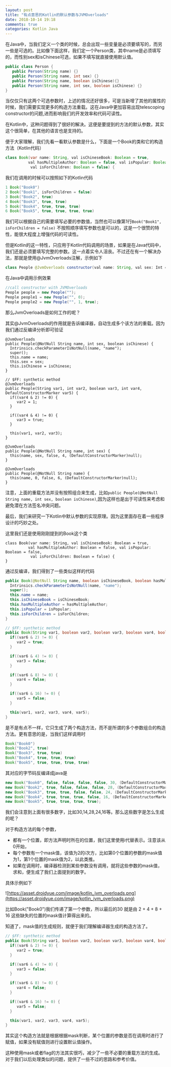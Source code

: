 ```yaml
---
layout: post
title: "有点意思的Kotlin的默认参数与JVMOverloads"
date: 2018-10-14 19:18
comments: true
categories: Kotlin Java 
---
```

在Java中，当我们定义一个类的时候，总会出现一些变量是必须要填写的，而另一些是可选的。比如像下面这样，我们定一个Person类，其中name是必须填写的，而性别sex和isChinese可选，如果不填写就直接使用默认值。
<!--more-->

```java
public class Person {
   public Person(String name) {}
   public Person(String name, int sex) {}
   public Person(String name, boolean isChinese){}
   public Person(String name, int sex, boolean isChinese) {}
}
```
当仅仅只有这两个可选参数时，上述的情况还好很多，可是当新增了其他的属性的时候，我们需要实现更多的构造方法重载。这在Java中更加容易出现telescoping constructor的问题,进而影响我们的开发效率和代码可读性。

在Kotlin中，这种问题得到了很好的解决。这便是要提到的方法的默认参数，其实这个很简单，在其他的语言也是支持的。

便于大家理解，我们先看一看默认参数是什么，下面是一个Book的类和它的构造方法（Kotlin代码）

```java
class Book(var name: String, val isChineseBook: Boolean = true,
          val hasMultipleAuthor: Boolean = false, val isPopular: Boolean = false,
           val isForChildren: Boolean = false) {
```
我们在调用的时候可以按照如下的Kotlin代码
```java
1 Book("Book0")
2 Book("Book1", isForChildren = false)
3 Book("Book2", true)
4 Book("Book3", true, true)
5 Book("Book4", true, true, true)
6 Book("Book5", true, true, true, true)
```
我们可以根据自己的需要填写必要的参数值，当然也可以像第1行`Book("Book1", isForChildren = false)` 不按照顺序填写参数也是可以的，这是一个很赞的特性，能很大程度上增强代码的可读性。

但是Kotlin的这一特性，只应用于Kotlin代码调用的场景，如果是在Java代码中，我们还是必须要填写完整的参数。这一点着实令人沮丧。不过还在有一个解决办法，那就是使用@JvmOverloads注解，示例如下
```java
class People @JvmOverloads constructor(val name: String, val sex: Int = 1, val isChinese: Boolean = true)
```
在Java中调用示例效果
```java
//call constructor with JVMOverloads
People people = new People("");
People people1 = new People("", 0);
People people2 = new People("", 1, true);
```
那么JvmOverloads是如何工作的呢？

其实@JvmOverloads的作用就是告诉编译器，自动生成多个该方法的重载。因为我们通过反编译分析即可验证
```
@JvmOverloads
public People(@NotNull String name, int sex, boolean isChinese) {
  Intrinsics.checkParameterIsNotNull(name, "name");
  super();
  this.name = name;
  this.sex = sex;
  this.isChinese = isChinese;
}

// $FF: synthetic method
@JvmOverloads
public People(String var1, int var2, boolean var3, int var4, DefaultConstructorMarker var5) {
  if((var4 & 2) != 0) {
     var2 = 1;
  }

  if((var4 & 4) != 0) {
     var3 = true;
  }

  this(var1, var2, var3);
}

@JvmOverloads
public People(@NotNull String name, int sex) {
  this(name, sex, false, 4, (DefaultConstructorMarker)null);
}

@JvmOverloads
public People(@NotNull String name) {
  this(name, 0, false, 6, (DefaultConstructorMarker)null);
}
```
注意，上面的重载方法并没有按照组合来生成，比如`public People(@NotNull String name, int sex, boolean isChinese)`,因为这样也是出于可读性来考虑和避免潜在方法签名冲突问题。

最后，我们来研究一下Kotlin中默认参数的实现原理。因为这里面存在着一些程序设计的巧妙之处。

这里我们还是使用刚刚提到的Book这个类
```
class Book(var name: String, val isChineseBook: Boolean = true,
          val hasMultipleAuthor: Boolean = false, val isPopular: Boolean = false,
           val isForChildren: Boolean = false) {
}
```
通过反编译，我们得到了一些类似这样的代码
```java
public Book(@NotNull String name, boolean isChineseBook, boolean hasMultipleAuthor, boolean isPopular, boolean isForChildren) {
  Intrinsics.checkParameterIsNotNull(name, "name");
  super();
  this.name = name;
  this.isChineseBook = isChineseBook;
  this.hasMultipleAuthor = hasMultipleAuthor;
  this.isPopular = isPopular;
  this.isForChildren = isForChildren;
}

// $FF: synthetic method
public Book(String var1, boolean var2, boolean var3, boolean var4, boolean var5, int var6, DefaultConstructorMarker var7) {
  if((var6 & 2) != 0) {
     var2 = true;
  }

  if((var6 & 4) != 0) {
     var3 = false;
  }

  if((var6 & 8) != 0) {
     var4 = false;
  }

  if((var6 & 16) != 0) {
     var5 = false;
  }

  this(var1, var2, var3, var4, var5);
}

```
是不是有点不一样，它只生成了两个构造方法，而不是所谓的多个参数组合的构造方法。更有意思的是，当我们这样调用时
```java
Book("Book0")
Book("Book2", true)
Book("Book3", true, true)
Book("Book4", true, true, true)
Book("Book5", true, true, true, true)
```
其对应的字节码反编译成java是
```java
new Book("Book0", false, false, false, false, 30, (DefaultConstructorMarker)null);
new Book("Book2", true, false, false, false, 28, (DefaultConstructorMarker)null);
new Book("Book3", true, true, false, false, 24, (DefaultConstructorMarker)null);
new Book("Book4", true, true, true, false, 16, (DefaultConstructorMarker)null);
new Book("Book5", true, true, true, true);
```

我们会注意到上面有很多数字，比如30,14,28,24,16等。那么这些数字是怎么生成的呢？

对于构造方法的每个参数，
  
  * 都有一个位置，即方法声明时所在的位置，我们这里使用i代替表示。注意该从0开始，
  * 每个参数有一个mask值，该值为2的i次方，比如第0个位置的参数的mask值为1，第1个位置的mask值为2，以此类推。
  * 如果在调用时，编译器检测到某些参数没有调用，就将这些参数的mask值，求和，便生成了我们上面提到的数字。

具体示例如下

![https://asset.droidyue.com/image/kotlin_jvm_overloads.png](https://asset.droidyue.com/image/kotlin_jvm_overloads.png)

比如Book("Book0")我们传递了第一个参数，所以最后的30 就是由 2 + 4 + 8 + 16 这些缺失的位置的mask值计算得出来的。

知道了，mask值的生成规则，就便于我们理解编译器生成的构造方法了。

```java
// $FF: synthetic method
public Book(String var1, boolean var2, boolean var3, boolean var4, boolean var5, int var6, DefaultConstructorMarker var7) {
  if((var6 & 2) != 0) {
     var2 = true;
  }

  if((var6 & 4) != 0) {
     var3 = false;
  }

  if((var6 & 8) != 0) {
     var4 = false;
  }

  if((var6 & 16) != 0) {
     var5 = false;
  }

  this(var1, var2, var3, var4, var5);
}
```
其实这个构造方法就是根据根据mask判断，某个位置的参数是否在调用时进行了赋值，如果没有赋值则进行设置默认值操作。

这种使用mask或者flag的方法其实很巧，减少了一些不必要的重载方法的生成。对于我们以后处理类似的问题，提供了一些不过的思路和参考价值。
